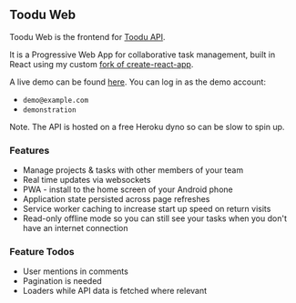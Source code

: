## Toodu Web

Toodu Web is the frontend for [Toodu API](https://github.com/bhnywl/toodu-api).

It is a Progressive Web App for collaborative task management, built in React using my custom [fork of create-react-app](https://github.com/bhnywl/create-react-app).

A live demo can be found [here](https://toodu.surge.sh). You can log in as the demo account:

* `demo@example.com`
* `demonstration`

Note. The API is hosted on a free Heroku dyno so can be slow to spin up.

### Features

* Manage projects & tasks with other members of your team
* Real time updates via websockets
* PWA - install to the home screen of your Android phone
* Application state persisted across page refreshes
* Service worker caching to increase start up speed on return visits
* Read-only offline mode so you can still see your tasks when you don't have an internet connection

### Feature Todos

* User mentions in comments
* Pagination is needed
* Loaders while API data is fetched where relevant
